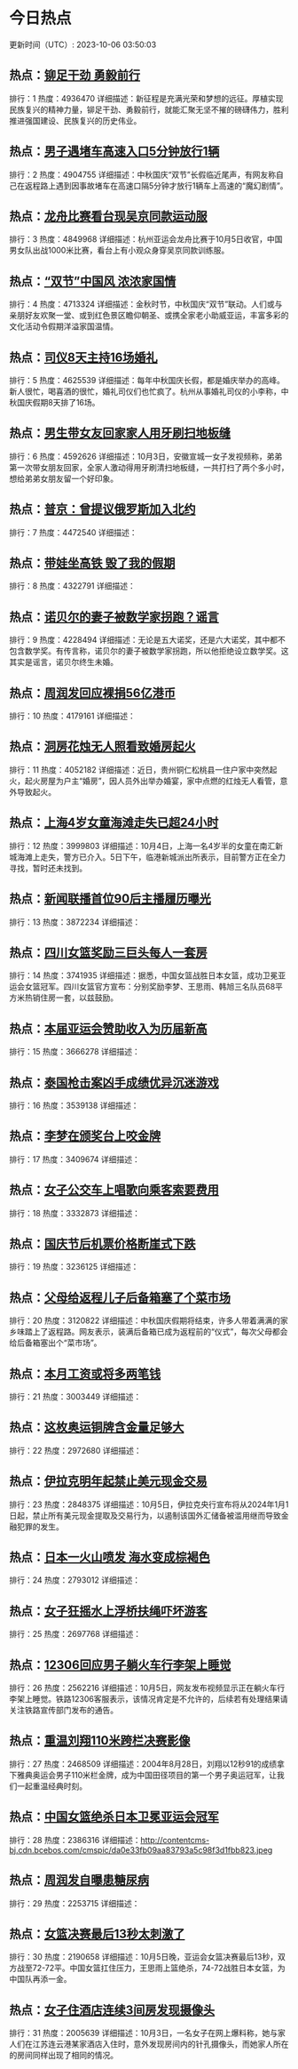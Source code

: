 # 今日热点

更新时间（UTC）: 2023-10-06 03:50:03

## 热点：[铆足干劲 勇毅前行](https://cn.bing.com/search?q=铆足干劲勇毅前行)
排行：1
热度：4936470
详细描述：新征程是充满光荣和梦想的远征。厚植实现民族复兴的精神力量，铆足干劲、勇毅前行，就能汇聚无坚不摧的磅礴伟力，胜利推进强国建设、民族复兴的历史伟业。

## 热点：[男子遇堵车高速入口5分钟放行1辆](https://cn.bing.com/search?q=男子遇堵车高速入口5分钟放行1辆)
排行：2
热度：4904755
详细描述：中秋国庆“双节”长假临近尾声，有网友称自己在返程路上遇到因事故堵车在高速口隔5分钟才放行1辆车上高速的“魔幻剧情”。

## 热点：[龙舟比赛看台现吴京同款运动服](https://cn.bing.com/search?q=龙舟比赛看台现吴京同款运动服)
排行：3
热度：4849968
详细描述：杭州亚运会龙舟比赛于10月5日收官，中国男女队出战1000米比赛，看台上有小观众身穿吴京同款训练服。

## 热点：[“双节”中国风 浓浓家国情](https://cn.bing.com/search?q=“双节”中国风浓浓家国情)
排行：4
热度：4713324
详细描述：金秋时节，中秋国庆“双节”联动。人们或与亲朋好友欢聚一堂、或到红色景区瞻仰朝圣、或携全家老小助威亚运，丰富多彩的文化活动令假期洋溢家国温情。

## 热点：[司仪8天主持16场婚礼](https://cn.bing.com/search?q=司仪8天主持16场婚礼)
排行：5
热度：4625539
详细描述：每年中秋国庆长假，都是婚庆举办的高峰。新人很忙，喝喜酒的很忙，婚礼司仪们也忙疯了。杭州从事婚礼司仪的小李称，中秋国庆假期8天排了16场。

## 热点：[男生带女友回家家人用牙刷扫地板缝](https://cn.bing.com/search?q=男生带女友回家家人用牙刷扫地板缝)
排行：6
热度：4592626
详细描述：10月3日，安徽宣城一女子发视频称，弟弟第一次带女朋友回家，全家人激动得用牙刷清扫地板缝，一共打扫了两个多小时，想给弟弟女朋友留一个好印象。

## 热点：[普京：曾提议俄罗斯加入北约](https://cn.bing.com/search?q=普京：曾提议俄罗斯加入北约)
排行：7
热度：4472540
详细描述：

## 热点：[带娃坐高铁 毁了我的假期](https://cn.bing.com/search?q=带娃坐高铁毁了我的假期)
排行：8
热度：4322791
详细描述：

## 热点：[诺贝尔的妻子被数学家拐跑？谣言](https://cn.bing.com/search?q=诺贝尔的妻子被数学家拐跑？谣言)
排行：9
热度：4228494
详细描述：无论是五大诺奖，还是六大诺奖，其中都不包含数学奖。有传言称，诺贝尔的妻子被数学家拐跑，所以他拒绝设立数学奖。这其实是谣言，诺贝尔终生未婚。

## 热点：[周润发回应裸捐56亿港币](https://cn.bing.com/search?q=周润发回应裸捐56亿港币)
排行：10
热度：4179161
详细描述：

## 热点：[洞房花烛无人照看致婚房起火](https://cn.bing.com/search?q=洞房花烛无人照看致婚房起火)
排行：11
热度：4052182
详细描述：近日，贵州铜仁松桃县一住户家中突然起火，起火房屋为户主“婚房”，因人员外出举办婚宴，家中点燃的红烛无人看管，意外导致起火。

## 热点：[上海4岁女童海滩走失已超24小时](https://cn.bing.com/search?q=上海4岁女童海滩走失已超24小时)
排行：12
热度：3999803
详细描述：10月4日，上海一名4岁半的女童在南汇新城海滩上走失，警方已介入。5日下午，临港新城派出所表示，目前警方正在全力寻找，暂时还未找到。



## 热点：[新闻联播首位90后主播履历曝光](https://cn.bing.com/search?q=新闻联播首位90后主播履历曝光)
排行：13
热度：3872234
详细描述：

## 热点：[四川女篮奖励三巨头每人一套房](https://cn.bing.com/search?q=四川女篮奖励三巨头每人一套房)
排行：14
热度：3741935
详细描述：据悉，中国女篮战胜日本女篮，成功卫冕亚运会女篮冠军。四川女篮官方宣布：分别奖励李梦、王思雨、韩旭三名队员68平方米热销住房一套，以兹鼓励。

## 热点：[本届亚运会赞助收入为历届新高](https://cn.bing.com/search?q=本届亚运会赞助收入为历届新高)
排行：15
热度：3666278
详细描述：

## 热点：[泰国枪击案凶手成绩优异沉迷游戏](https://cn.bing.com/search?q=泰国枪击案凶手成绩优异沉迷游戏)
排行：16
热度：3539138
详细描述：

## 热点：[李梦在颁奖台上咬金牌](https://cn.bing.com/search?q=李梦在颁奖台上咬金牌)
排行：17
热度：3409674
详细描述：

## 热点：[女子公交车上唱歌向乘客索要费用](https://cn.bing.com/search?q=女子公交车上唱歌向乘客索要费用)
排行：18
热度：3332873
详细描述：

## 热点：[国庆节后机票价格断崖式下跌](https://cn.bing.com/search?q=国庆节后机票价格断崖式下跌)
排行：19
热度：3236125
详细描述：

## 热点：[父母给返程儿子后备箱塞了个菜市场](https://cn.bing.com/search?q=父母给返程儿子后备箱塞了个菜市场)
排行：20
热度：3120822
详细描述：中秋国庆假期将结束，许多人带着满满的家乡味踏上了返程路。网友表示，装满后备箱已成为返程前的“仪式”，每次父母都会给后备箱塞出个“菜市场”。

## 热点：[本月工资或将多两笔钱](https://cn.bing.com/search?q=本月工资或将多两笔钱)
排行：21
热度：3003449
详细描述：

## 热点：[这枚奥运铜牌含金量足够大](https://cn.bing.com/search?q=这枚奥运铜牌含金量足够大)
排行：22
热度：2972680
详细描述：

## 热点：[伊拉克明年起禁止美元现金交易](https://cn.bing.com/search?q=伊拉克明年起禁止美元现金交易)
排行：23
热度：2848375
详细描述：10月5日，伊拉克央行宣布将从2024年1月1日起，禁止所有美元现金提取及交易行为，以遏制该国外汇储备被滥用继而导致金融犯罪的发生。

## 热点：[日本一火山喷发 海水变成棕褐色](https://cn.bing.com/search?q=日本一火山喷发海水变成棕褐色)
排行：24
热度：2793012
详细描述：

## 热点：[女子狂摇水上浮桥扶绳吓坏游客](https://cn.bing.com/search?q=女子狂摇水上浮桥扶绳吓坏游客)
排行：25
热度：2697768
详细描述：

## 热点：[12306回应男子躺火车行李架上睡觉](https://cn.bing.com/search?q=12306回应男子躺火车行李架上睡觉)
排行：26
热度：2562216
详细描述：10月5日，网友发布视频显示正在躺火车行李架上睡觉。铁路12306客服表示，该情况肯定是不允许的，后续若有处理结果请关注铁路宣传部门发布的通告。

## 热点：[重温刘翔110米跨栏决赛影像](https://cn.bing.com/search?q=重温刘翔110米跨栏决赛影像)
排行：27
热度：2468509
详细描述：2004年8月28日，刘翔以12秒91的成绩拿下雅典奥运会男子110米栏金牌，成为中国田径项目的第一个男子奥运冠军，让我们一起重温经典时刻。

## 热点：[中国女篮绝杀日本卫冕亚运会冠军](https://cn.bing.com/search?q=中国女篮绝杀日本卫冕亚运会冠军)
排行：28
热度：2386316
详细描述：http://contentcms-bj.cdn.bcebos.com/cmspic/da0e33fb09aa83793a5c98f3d1fbb823.jpeg

## 热点：[周润发自曝患糖尿病](https://cn.bing.com/search?q=周润发自曝患糖尿病)
排行：29
热度：2253715
详细描述：

## 热点：[女篮决赛最后13秒太刺激了](https://cn.bing.com/search?q=女篮决赛最后13秒太刺激了)
排行：30
热度：2190658
详细描述：10月5日晚，亚运会女篮决赛最后13秒，双方战至72-72平。中国女篮扛住压力，王思雨上篮绝杀，74-72战胜日本女篮，为中国队再添一金。

## 热点：[女子住酒店连续3间房发现摄像头](https://cn.bing.com/search?q=女子住酒店连续3间房发现摄像头)
排行：31
热度：2005639
详细描述：10月3日，一名女子在网上爆料称，她与家人们在江苏连云港某家酒店入住时，意外发现房间内的针孔摄像头，而她家人所在的房间同样出现了相同的情况。

